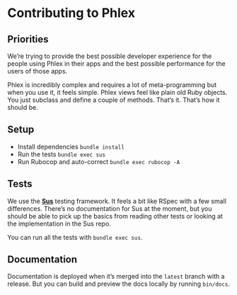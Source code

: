 # Contributing to Phlex

## Priorities

We’re trying to provide the best possible developer experience for the people using Phlex in their apps and the best possible performance for the users of those apps.

Phlex is incredibly complex and requires a lot of meta-programming but when you use it, it feels simple. Phlex views feel like plain old Ruby objects. You just subclass and define a couple of methods. That’s it. That’s how it should be.

## Setup

- Install dependencies `bundle install`
- Run the tests `bundle exec sus`
- Run Rubocop and auto-correct `bundle exec rubocop -A`

## Tests

We use the **[Sus](https://github.com/ioquatix/sus)** testing framework. It feels a bit like RSpec with a few small differences. There’s no documentation for Sus at the moment, but you should be able to pick up the basics from reading other tests or looking at the implementation in the Sus repo.

You can run all the tests with `bundle exec sus`.

## Documentation

Documentation is deployed when it’s merged into the `latest` branch with a release. But you can build and preview the docs locally by running `bin/docs`.
